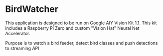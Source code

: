 # BirdWatcher
This application is designed to be run on Google AIY Vision Kit 1.1.  This kit includes a Raspberry Pi Zero and custom "Vision Hat" Neural Net Accelerator.

Purpose is to watch a bird feeder, detect bird classes and push detections to streaming API
